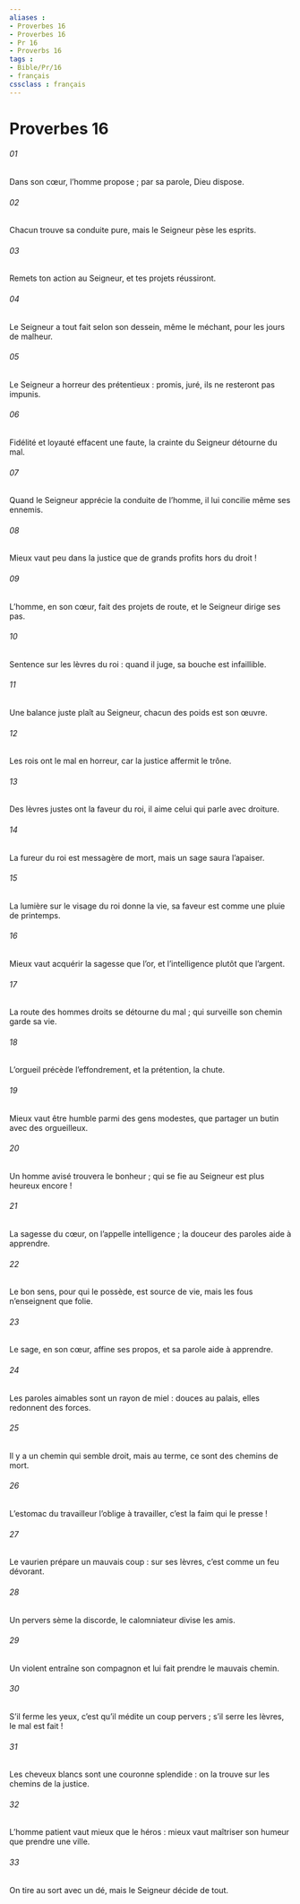 ```yaml
---
aliases : 
- Proverbes 16
- Proverbes 16
- Pr 16
- Proverbs 16
tags : 
- Bible/Pr/16
- français
cssclass : français
---
```


# Proverbes 16

###### 01
Dans son cœur, l’homme propose ;
par sa parole, Dieu dispose.
###### 02
Chacun trouve sa conduite pure,
mais le Seigneur pèse les esprits.
###### 03
Remets ton action au Seigneur,
et tes projets réussiront.
###### 04
Le Seigneur a tout fait selon son dessein,
même le méchant, pour les jours de malheur.
###### 05
Le Seigneur a horreur des prétentieux :
promis, juré, ils ne resteront pas impunis.
###### 06
Fidélité et loyauté effacent une faute,
la crainte du Seigneur détourne du mal.
###### 07
Quand le Seigneur apprécie la conduite de l’homme,
il lui concilie même ses ennemis.
###### 08
Mieux vaut peu dans la justice
que de grands profits hors du droit !
###### 09
L’homme, en son cœur, fait des projets de route,
et le Seigneur dirige ses pas.
###### 10
Sentence sur les lèvres du roi :
quand il juge, sa bouche est infaillible.
###### 11
Une balance juste plaît au Seigneur,
chacun des poids est son œuvre.
###### 12
Les rois ont le mal en horreur,
car la justice affermit le trône.
###### 13
Des lèvres justes ont la faveur du roi,
il aime celui qui parle avec droiture.
###### 14
La fureur du roi est messagère de mort,
mais un sage saura l’apaiser.
###### 15
La lumière sur le visage du roi donne la vie,
sa faveur est comme une pluie de printemps.
###### 16
Mieux vaut acquérir la sagesse que l’or,
et l’intelligence plutôt que l’argent.
###### 17
La route des hommes droits se détourne du mal ;
qui surveille son chemin garde sa vie.
###### 18
L’orgueil précède l’effondrement,
et la prétention, la chute.
###### 19
Mieux vaut être humble parmi des gens modestes,
que partager un butin avec des orgueilleux.
###### 20
Un homme avisé trouvera le bonheur ;
qui se fie au Seigneur est plus heureux encore !
###### 21
La sagesse du cœur, on l’appelle intelligence ;
la douceur des paroles aide à apprendre.
###### 22
Le bon sens, pour qui le possède, est source de vie,
mais les fous n’enseignent que folie.
###### 23
Le sage, en son cœur, affine ses propos,
et sa parole aide à apprendre.
###### 24
Les paroles aimables sont un rayon de miel :
douces au palais, elles redonnent des forces.
###### 25
Il y a un chemin qui semble droit,
mais au terme, ce sont des chemins de mort.
###### 26
L’estomac du travailleur l’oblige à travailler,
c’est la faim qui le presse !
###### 27
Le vaurien prépare un mauvais coup :
sur ses lèvres, c’est comme un feu dévorant.
###### 28
Un pervers sème la discorde,
le calomniateur divise les amis.
###### 29
Un violent entraîne son compagnon
et lui fait prendre le mauvais chemin.
###### 30
S’il ferme les yeux, c’est qu’il médite un coup pervers ;
s’il serre les lèvres, le mal est fait !
###### 31
Les cheveux blancs sont une couronne splendide :
on la trouve sur les chemins de la justice.
###### 32
L’homme patient vaut mieux que le héros :
mieux vaut maîtriser son humeur que prendre une ville.
###### 33
On tire au sort avec un dé,
mais le Seigneur décide de tout.
